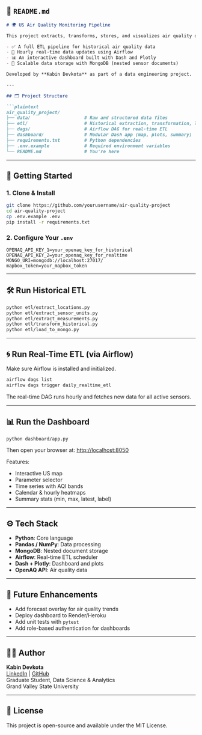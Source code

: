 ## 📄 `README.md`

```md
# 🌍 US Air Quality Monitoring Pipeline

This project extracts, transforms, stores, and visualizes air quality data for the United States using the [OpenAQ API](https://docs.openaq.org/). It is designed for environmental data analysis and features:

- ✅ A full ETL pipeline for historical air quality data
- 🔁 Hourly real-time data updates using Airflow
- 📊 An interactive dashboard built with Dash and Plotly
- 💾 Scalable data storage with MongoDB (nested sensor documents)

Developed by **Kabin Devkota** as part of a data engineering project.

---

## 🗂️ Project Structure

```plaintext
air_quality_project/
├── data/                    # Raw and structured data files
├── etl/                     # Historical extraction, transformation, loading
├── dags/                    # Airflow DAG for real-time ETL
├── dashboard/               # Modular Dash app (map, plots, summary)
├── requirements.txt         # Python dependencies
├── .env.example             # Required environment variables
└── README.md                # You're here
```

---

## 🚀 Getting Started

### 1. Clone & Install

```bash
git clone https://github.com/yourusername/air-quality-project
cd air-quality-project
cp .env.example .env
pip install -r requirements.txt
```

### 2. Configure Your `.env`

```env
OPENAQ_API_KEY_1=your_openaq_key_for_historical
OPENAQ_API_KEY_2=your_openaq_key_for_realtime
MONGO_URI=mongodb://localhost:27017/
mapbox_token=your_mapbox_token
```

---

## 🛠 Run Historical ETL

```bash
python etl/extract_locations.py
python etl/extract_sensor_units.py
python etl/extract_measurements.py
python etl/transform_historical.py
python etl/load_to_mongo.py
```

---

## 🌀 Run Real-Time ETL (via Airflow)

Make sure Airflow is installed and initialized.

```bash
airflow dags list
airflow dags trigger daily_realtime_etl
```

The real-time DAG runs hourly and fetches new data for all active sensors.

---

## 📊 Run the Dashboard

```bash
python dashboard/app.py
```

Then open your browser at: [http://localhost:8050](http://localhost:8050)

Features:
- Interactive US map
- Parameter selector
- Time series with AQI bands
- Calendar & hourly heatmaps
- Summary stats (min, max, latest, label)

---

## ⚙️ Tech Stack

- **Python**: Core language
- **Pandas / NumPy**: Data processing
- **MongoDB**: Nested document storage
- **Airflow**: Real-time ETL scheduler
- **Dash + Plotly**: Dashboard and plots
- **OpenAQ API**: Air quality data

---

## 📌 Future Enhancements

- Add forecast overlay for air quality trends
- Deploy dashboard to Render/Heroku
- Add unit tests with `pytest`
- Add role-based authentication for dashboards

---

## 👨‍💻 Author

**Kabin Devkota**  
[LinkedIn](https://www.linkedin.com/in/kabindevkota/) | [GitHub](https://github.com/kabindevkota)  
Graduate Student, Data Science & Analytics  
Grand Valley State University

---

## 📝 License

This project is open-source and available under the MIT License.
```
